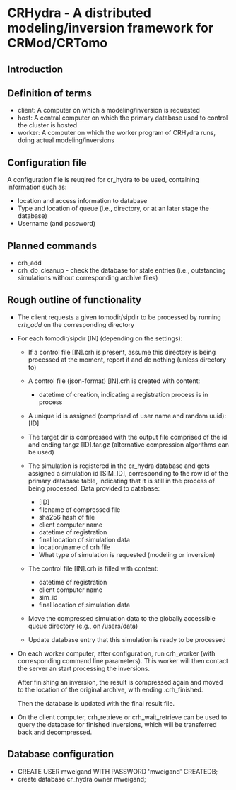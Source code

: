 # CRHydra - A distributed modeling/inversion framework for CRMod/CRTomo

## Introduction


## Definition of terms

* client: A computer on which a modeling/inversion is requested
* host: A central computer on which the primary database used to control the
  cluster is hosted
* worker: A computer on which the worker program of CRHydra runs, doing actual
  modeling/inversions

## Configuration file

A configuration file is reuqired for cr_hydra to be used, containing
information such as:

* location and access information to database
* Type and location of queue (i.e., directory, or at an later stage the
  database)
* Username (and password)

## Planned commands

* crh_add
* crh_db_cleanup - check the database for stale entries (i.e., outstanding
  		simulations without corresponding archive files)

## Rough outline of functionality

* The client requests a given tomodir/sipdir to be processed by running
  *crh_add* on the corresponding directory
* For each tomodir/sipdir  [IN] (depending on the settings):
	* If a control file [IN].crh is present, assume this directory is being
	  processed at the moment, report it and do nothing (unless directory to)
	* A control file (json-format) [IN].crh is created with content:
		* datetime of creation, indicating a registration process is in process
	* A unique id is assigned (comprised of user name and random uuid): [ID]
	* The target dir is compressed with the output file comprised of the id and
	  ending tar.gz [ID].tar.gz (alternative compression algorithms can be
	  used)
	* The simulation is registered in the cr_hydra database and gets assigned a
	  simulation id [SIM_ID], corresponding to the row id of the primary
	  database table, indicating that it is still in the process of being
	  processed. Data provided to database:

	  	* [ID]
		* filename of compressed file
		* sha256 hash of file
		* client computer name
		* datetime of registration
		* final location of simulation data
		* location/name of crh file
		* What type of simulation is requested (modeling or inversion)

	* The control file [IN].crh is filled with content:

		* datetime of registration
		* client computer name
		* sim_id
		* final location of simulation data

	* Move the compressed simulation data to the globally accessible queue
	  directory (e.g., on /users/data)
	* Update database entry that this simulation is ready to be processed

* On each worker computer, after configuration, run crh_worker (with
  corresponding command line parameters). This worker will then contact the
  server an start processing the inversions.

  After finishing an inversion, the result is compressed again and moved to the
  location of the original archive, with ending .crh_finished.

  Then the database is updated with the final result file.

* On the client computer, crh_retrieve or crh_wait_retrieve can be used to
  query the database for finished inversions, which will be transferred back
  and decompressed.

## Database configuration

* CREATE USER mweigand WITH PASSWORD 'mweigand' CREATEDB;
* create database cr_hydra owner mweigand;

